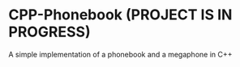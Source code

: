 # CPP-Phonebook (PROJECT IS IN PROGRESS)
A simple implementation of a phonebook and a megaphone in C++
